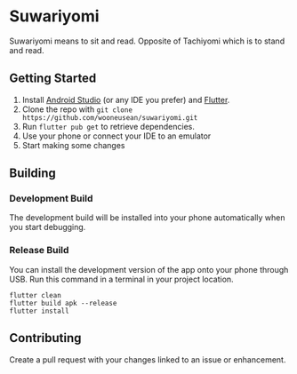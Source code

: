# Suwariyomi

Suwariyomi means to sit and read. Opposite of Tachiyomi which is to stand and read.

## Getting Started

1. Install [Android Studio](https://developer.android.com/studio) (or any IDE you prefer) and [Flutter](https://docs.flutter.dev/get-started/install).
2. Clone the repo with `git clone https://github.com/wooneusean/suwariyomi.git`
3. Run `flutter pub get` to retrieve dependencies.
4. Use your phone or connect your IDE to an emulator
5. Start making some changes

## Building

### Development Build
The development build will be installed into your phone automatically when you start debugging.

### Release Build
You can install the development version of the app onto your phone through USB. Run this command in a terminal in your project location.
```
flutter clean
flutter build apk --release
flutter install
```

## Contributing
Create a pull request with your changes linked to an issue or enhancement.